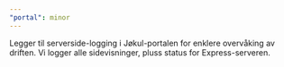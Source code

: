 ```yaml
---
"portal": minor
---
```


Legger til serverside-logging i Jøkul-portalen for enklere overvåking av driften.
Vi logger alle sidevisninger, pluss status for Express-serveren.
